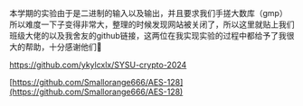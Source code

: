 本学期的实验由于是二进制的输入以及输出，并且要求我们手搓大数库（gmp）所以难度一下子变得非常大，整理的时候发现网站被关闭了，所以这里就贴上我们班级大佬的以及我舍友的github链接，这两位在我实现实验的过程中都给予了我很大的帮助，十分感谢他们🤗

https://github.com/ykylcxlx/SYSU-crypto-2024

[https://github.com/Smallorange666/AES-128](https://github.com/Smallorange666/AES-128)
